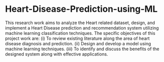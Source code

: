 # Heart-Disease-Prediction-using-ML
This research work aims to analyze the Heart related dataset, design, and implement a 
Heart Disease prediction and recommendation system utilizing machine learning 
classification techniques. The specific objectives of this project work are:
(i) To review existing literature along the area of heart disease diagnosis and prediction.
(ii) Design and develop a model using machine learning techniques.
(iii) To identify and discuss the benefits of the designed system along with effective 
applications.
